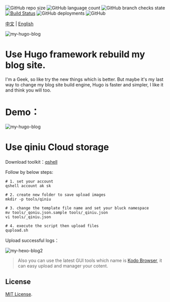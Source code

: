![GitHub repo size](https://img.shields.io/github/repo-size/elkan1788/elkan1788.github.io)
![GitHub language count](https://img.shields.io/github/languages/count/elkan1788/elkan1788.github.io)
![GitHub branch checks state](https://img.shields.io/github/checks-status/elkan1788/elkan1788.github.io/main)
[![Build Status](https://api.travis-ci.com/elkan1788/elkan1788.github.io.svg?branch=hugo)](https://travis-ci.com/elkan1788/elkan1788.github.io)
![GitHub deployments](https://img.shields.io/github/deployments/elkan1788/elkan1788.github.io/github-pages)
![GitHub](https://img.shields.io/github/license/elkan1788/elkan1788.github.io)

[中文](README.zh.md) | [English](README.md)

![my-hugo-blog](http://myblog.lisenhui.cn/hugo-logo.png-noalias)


# Use Hugo framework rebuild my blog site.

I'm a Geek, so like try the new things which is better. But maybe it's my last way to change my blog site build engine, Hugo is faster and simpler, I like it and think you will too.


# Demo：

![my-hugo-blog](http://myblog.lisenhui.cn/my-hugo-blog.png-alias)


# Use qiniu Cloud storage

Download toolkit：[qshell](https://developer.qiniu.com/sdk#official-tool)

Follow by below steps:
```
# 1. set your account
qshell account ak sk

# 2. create new folder to save upload images
mkdir -p tools/qiniu

# 3. change the template file name and set your bluck namespace
mv tools/_qoniu.json.sample tools/_qiniu.json
vi tools/_qiniu.json 

# 4. execute the script then upload files
qupload.sh

```

Upload successful logs：

![my-hexo-blog2](http://myblog.lisenhui.cn/my-hexo-blog2.png-alias)

> Also you can use the latest GUI tools which name is [Kodo Browser](https://developer.qiniu.com/kodo/5972/kodo-browser), it can easy upload and manager your cotent.

## License
[MIT License](LICENSE).
